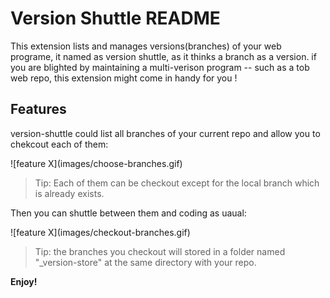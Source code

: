 # Version Shuttle README

This extension lists and manages versions(branches) of your web programe, it named as version shuttle, as it thinks a branch as a version. if you are blighted by maintaining a multi-verison program -- such as a tob web repo, this extension might come in handy for you !

## Features

version-shuttle could list all branches of your current repo and allow you to chekcout each of them:

\!\[feature X\]\(images/choose-branches.gif\)

> Tip: Each of them can be checkout except for the local branch which is already exists.

Then you can shuttle between them and coding as uaual:

\!\[feature X\]\(images/checkout-branches.gif\)

> Tip: the branches you checkout will stored in a folder named "_version-store" at the same directory with your repo.

**Enjoy!**
